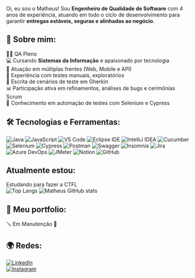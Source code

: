 Oi, eu sou o Matheus!
Sou **Engenheiro de Qualidade de Software** com 4 anos de experiência, 
atuando em todo o ciclo de desenvolvimento para garantir **entregas estáveis, seguras e alinhadas ao negócio**.  

## 📝 Sobre mim:
👨‍💻 QA Pleno  
💻 Cursando **Sistemas da Informação** e apaixonado por tecnologia  
🦾 Atuação em múltiplas frentes (Web, Mobile e API)  
🤝 Experiência com testes manuais, exploratórios  
📝 Escrita de cenários de teste em Gherkin  
📊 Participação ativa em refinamentos, análises de bugs e cerimônias Scrum  
🔧 Conhecimento em automação de testes com Selenium e Cypress  

 
## 🛠️ Tecnologias e Ferramentas:
![Java](https://img.shields.io/badge/Java-007396?style=for-the-badge&logo=openjdk&logoColor=white)
![JavaScript](https://img.shields.io/badge/JavaScript-F7DF1E?style=for-the-badge&logo=javascript&logoColor=000)
![VS Code](https://img.shields.io/badge/VS%20Code-007ACC?style=for-the-badge&logo=visual-studio-code&logoColor=white)
![Eclipse IDE](https://img.shields.io/badge/Eclipse%20IDE-2C2255?style=for-the-badge&logo=eclipse-ide&logoColor=white)
![IntelliJ IDEA](https://img.shields.io/badge/IntelliJ%20IDEA-000000?style=for-the-badge&logo=intellij-idea&logoColor=white)
![Cucumber](https://img.shields.io/badge/Cucumber-23D96C?style=for-the-badge&logo=cucumber&logoColor=white)
![Selenium](https://img.shields.io/badge/Selenium-43B02A?style=for-the-badge&logo=selenium&logoColor=white)
![Cypress](https://img.shields.io/badge/Cypress-17202C?style=for-the-badge&logo=cypress&logoColor=white)
![Postman](https://img.shields.io/badge/Postman-FF6C37?style=for-the-badge&logo=postman&logoColor=white)
![Swagger](https://img.shields.io/badge/Swagger-85EA2D?style=for-the-badge&logo=swagger&logoColor=000)
![Insomnia](https://img.shields.io/badge/Insomnia-4000BF?style=for-the-badge&logo=insomnia&logoColor=white)
![Jira](https://img.shields.io/badge/Jira-0052CC?style=for-the-badge&logo=jira&logoColor=white)
![Azure DevOps](https://img.shields.io/badge/Azure%20DevOps-0078D7?style=for-the-badge&logo=azure-devops&logoColor=white)
![JMeter](https://img.shields.io/badge/JMeter-D22128?style=for-the-badge&logo=apache-jmeter&logoColor=white)
![Notion](https://img.shields.io/badge/Notion-000000?style=for-the-badge&logo=notion&logoColor=white)
![GitHub](https://img.shields.io/badge/GitHub-181717?style=for-the-badge&logo=github&logoColor=white)

##  Atualmente estou:

Estudando para fazer a CTFL  
![Top Langs](https://github-readme-stats.vercel.app/api/top-langs/?username=MPCavalcante&layout=compact&theme=radical)
![Matheus GitHub stats](https://github-readme-stats.vercel.app/api?username=MPCavalcante&show_icons=true&theme=radical)

## 🚀 Meu portfolio:

🪛 Em Manutenção 🧱

## 🌍 Redes:

[![LinkedIn](https://img.shields.io/badge/LinkedIn-0A66C2?style=for-the-badge&logo=linkedin&logoColor=white)](https://www.linkedin.com/in/mpcavalcante/)  
[![Instagram](https://img.shields.io/badge/Instagram-E4405F?style=for-the-badge&logo=instagram&logoColor=white)](https://www.instagram.com/mpcavalcantee/)



